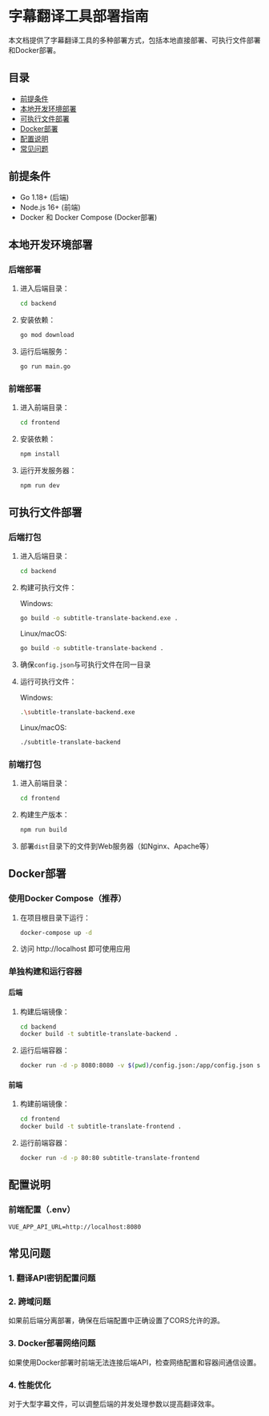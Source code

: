 # 字幕翻译工具部署指南

本文档提供了字幕翻译工具的多种部署方式，包括本地直接部署、可执行文件部署和Docker部署。

## 目录

- [前提条件](#前提条件)
- [本地开发环境部署](#本地开发环境部署)
- [可执行文件部署](#可执行文件部署)
- [Docker部署](#docker部署)
- [配置说明](#配置说明)
- [常见问题](#常见问题)

## 前提条件

- Go 1.18+ (后端)
- Node.js 16+ (前端)
- Docker 和 Docker Compose (Docker部署)

## 本地开发环境部署

### 后端部署

1. 进入后端目录：
   ```bash
   cd backend
   ```

2. 安装依赖：
   ```bash
   go mod download
   ```

3. 运行后端服务：
   ```bash
   go run main.go
   ```

### 前端部署

1. 进入前端目录：
   ```bash
   cd frontend
   ```

2. 安装依赖：
   ```bash
   npm install
   ```

3. 运行开发服务器：
   ```bash
   npm run dev
   ```

## 可执行文件部署

### 后端打包

1. 进入后端目录：
   ```bash
   cd backend
   ```

2. 构建可执行文件：
   
   Windows:
   ```bash
   go build -o subtitle-translate-backend.exe .
   ```
   
   Linux/macOS:
   ```bash
   go build -o subtitle-translate-backend .
   ```

3. 确保`config.json`与可执行文件在同一目录

4. 运行可执行文件：
   
   Windows:
   ```bash
   .\subtitle-translate-backend.exe
   ```
   
   Linux/macOS:
   ```bash
   ./subtitle-translate-backend
   ```

### 前端打包

1. 进入前端目录：
   ```bash
   cd frontend
   ```

2. 构建生产版本：
   ```bash
   npm run build
   ```

3. 部署`dist`目录下的文件到Web服务器（如Nginx、Apache等）

## Docker部署

### 使用Docker Compose（推荐）

1. 在项目根目录下运行：
   ```bash
   docker-compose up -d
   ```

2. 访问 http://localhost 即可使用应用

### 单独构建和运行容器

#### 后端

1. 构建后端镜像：
   ```bash
   cd backend
   docker build -t subtitle-translate-backend .
   ```

2. 运行后端容器：
   ```bash
   docker run -d -p 8080:8080 -v $(pwd)/config.json:/app/config.json subtitle-translate-backend
   ```

#### 前端

1. 构建前端镜像：
   ```bash
   cd frontend
   docker build -t subtitle-translate-frontend .
   ```

2. 运行前端容器：
   ```bash
   docker run -d -p 80:80 subtitle-translate-frontend
   ```

## 配置说明

### 前端配置（.env）

```
VUE_APP_API_URL=http://localhost:8080
```

## 常见问题

### 1. 翻译API密钥配置问题


### 2. 跨域问题

如果前后端分离部署，确保在后端配置中正确设置了CORS允许的源。

### 3. Docker部署网络问题

如果使用Docker部署时前端无法连接后端API，检查网络配置和容器间通信设置。

### 4. 性能优化

对于大型字幕文件，可以调整后端的并发处理参数以提高翻译效率。